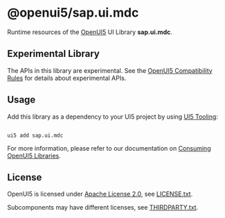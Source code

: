 # @openui5/sap.ui.mdc

Runtime resources of the [OpenUI5](https://github.com/UI5/openui5) UI Library **sap.ui.mdc**.




## Experimental Library

The APIs in this library are experimental. See the [OpenUI5 Compatibility Rules](https://sdk.openui5.org/topic/91f087396f4d1014b6dd926db0e91070) for details about experimental APIs.




## Usage

Add this library as a dependency to your UI5 project by using [UI5 Tooling](https://sap.github.io/ui5-tooling/):




```

ui5 add sap.ui.mdc
```




For more information, please refer to our documentation on [Consuming OpenUI5 Libraries](https://sap.github.io/ui5-tooling/pages/OpenUI5/).




## License

OpenUI5 is licensed under [Apache License 2.0](https://www.apache.org/licenses/LICENSE-2.0), see [LICENSE.txt](LICENSE.txt).

Subcomponents may have different licenses, see [THIRDPARTY.txt](THIRDPARTY.txt).